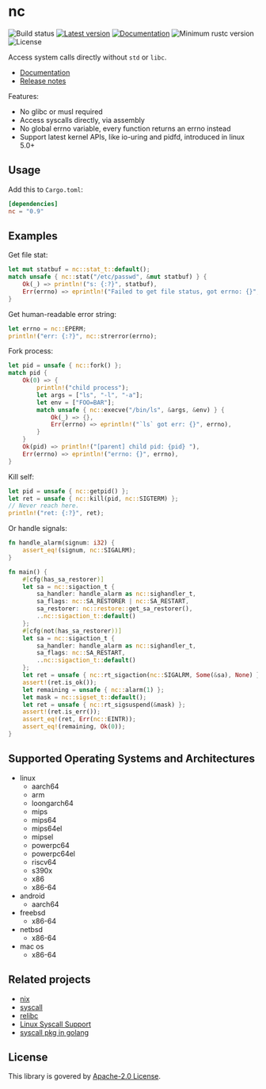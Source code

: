 
# nc

![Build status](https://github.com/xushaohua/nc/actions/workflows/rust.yml/badge.svg)
[![Latest version](https://img.shields.io/crates/v/nc.svg)](https://crates.io/crates/nc)
[![Documentation](https://docs.rs/nc/badge.svg)](https://docs.rs/nc)
![Minimum rustc version](https://img.shields.io/badge/rustc-1.63+-yellow.svg)
![License](https://img.shields.io/crates/l/nc.svg)

Access system calls directly without `std` or `libc`.

- [Documentation](https://docs.rs/nc)
- [Release notes](https://github.com/xushaohua/nc/tags)

Features:
- No glibc or musl required
- Access syscalls directly, via assembly
- No global errno variable, every function returns an errno instead
- Support latest kernel APIs, like io-uring and pidfd, introduced in linux 5.0+

## Usage

Add this to `Cargo.toml`:
```toml
[dependencies]
nc = "0.9"
```

## Examples

Get file stat:
```rust
let mut statbuf = nc::stat_t::default();
match unsafe { nc::stat("/etc/passwd", &mut statbuf) } {
    Ok(_) => println!("s: {:?}", statbuf),
    Err(errno) => eprintln!("Failed to get file status, got errno: {}", errno),
}
```

Get human-readable error string:
```rust
let errno = nc::EPERM;
println!("err: {:?}", nc::strerror(errno);
```

Fork process:
```rust
let pid = unsafe { nc::fork() };
match pid {
    Ok(0) => {
        println!("child process");
        let args = ["ls", "-l", "-a"];
        let env = ["FOO=BAR"];
        match unsafe { nc::execve("/bin/ls", &args, &env) } {
            Ok(_) => {},
            Err(errno) => eprintln!("`ls` got err: {}", errno),
        }
    }
    Ok(pid) => println!("[parent] child pid: {pid} "),
    Err(errno) => eprintln!("errno: {}", errno),
}
```

Kill self:
```rust
let pid = unsafe { nc::getpid() };
let ret = unsafe { nc::kill(pid, nc::SIGTERM) };
// Never reach here.
println!("ret: {:?}", ret);
```

Or handle signals:
```rust
fn handle_alarm(signum: i32) {
    assert_eq!(signum, nc::SIGALRM);
}

fn main() {
    #[cfg(has_sa_restorer)]
    let sa = nc::sigaction_t {
        sa_handler: handle_alarm as nc::sighandler_t,
        sa_flags: nc::SA_RESTORER | nc::SA_RESTART,
        sa_restorer: nc::restore::get_sa_restorer(),
        ..nc::sigaction_t::default()
    };
    #[cfg(not(has_sa_restorer))]
    let sa = nc::sigaction_t {
        sa_handler: handle_alarm as nc::sighandler_t,
        sa_flags: nc::SA_RESTART,
        ..nc::sigaction_t::default()
    };
    let ret = unsafe { nc::rt_sigaction(nc::SIGALRM, Some(&sa), None) };
    assert!(ret.is_ok());
    let remaining = unsafe { nc::alarm(1) };
    let mask = nc::sigset_t::default();
    let ret = unsafe { nc::rt_sigsuspend(&mask) };
    assert!(ret.is_err());
    assert_eq!(ret, Err(nc::EINTR));
    assert_eq!(remaining, Ok(0));
}
```

## Supported Operating Systems and Architectures

- linux
  - aarch64
  - arm
  - loongarch64
  - mips
  - mips64
  - mips64el
  - mipsel
  - powerpc64
  - powerpc64el
  - riscv64
  - s390x
  - x86
  - x86-64
- android
  - aarch64
- freebsd
  - x86-64
- netbsd
  - x86-64
- mac os
  - x86-64

## Related projects

- [nix][nix]
- [syscall][syscall]
- [relibc][relibc]
- [Linux Syscall Support][lss]
- [syscall pkg in golang][go-syscall]

[syscall]: https://github.com/kmcallister/syscall.rs
[relibc]: https://gitlab.redox-os.org/redox-os/relibc.git
[nix]: https://github.com/nix-rust/nix
[lss]: https://chromium.googlesource.com/linux-syscall-support
[go-syscall]: https://github.com/golang/go/tree/master/src/syscall

## License

This library is govered by [Apache-2.0 License](LICENSE).
